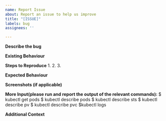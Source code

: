```yaml
---
name: Report Issue
about: Report an issue to help us improve
title: "[ISSUE]"
labels: bug
assignees: ''

---
```


**Describe the bug**


**Existing Behaviour**


**Steps to Reproduce**
1.
2.
3.

**Expected Behaviour**


**Screenshots (if applicable)**

**More Input(please run and report the output of the relevant commands):**
$ kubectl get pods
$ kubectl describe pods
$ kubectl describe sts
$ kubectl describe pv
$ kubectl describe pvc
$kubectl logs <pod name>

**Additional Context**
